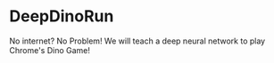 # DeepDinoRun
No internet? No Problem! We will teach a deep neural network to play Chrome's Dino Game!
